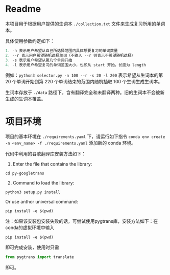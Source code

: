 # Readme

本项目用于根据用户提供的生词本 `./collection.txt` 文件来生成复习所用的单词本。

具体使用参数约定如下：

```python
1. -n 表示用户希望从自己所选择范围内具体想要复习的单词数量
2. --r 表示用户希望随机选择单词（不输入 --r 则表示不希望随机选择）
3. -s 表示用户希望从第几个单词开始
4. -l 表示用户希望复习的单词范围大小，也即从 start 开始，长度为 length
```

例如：`python3 selector.py -n 100 --r -s 20 -l 200` 表示希望从生词本的第 20 个单词开始到第 220 个单词结束的范围内随机抽取 100 个生词生成生词本。

生词本存放于 `./data` 路径下，含有翻译完全和未翻译两种。旧的生词本不会被新生成的生词本覆盖。

# 项目环境

项目的基本环境在 `./requirements.yaml` 下，请运行如下指令 `conda env create -n <env_name> -f ./requirements.yaml` 添加新的 conda 环境。

代码中利用的谷歌翻译库安装方法如下：

1. Enter the file that contains the library:

```shell
cd py-googletrans
```

2.  Command to load the library: 

```shell
python3 setup.py install
```

Or use anthor universal command: 

```shell
pip install -e $(pwd)
```

注：如果该安装包安装失败的话，可尝试使用pygtrans库，安装方法如下：在conda的虚拟环境中输入
```shell
pip install -e $(pwd)
```
即可完成安装，使用时只需
```python
from pygtrans import translate
```
即可。
